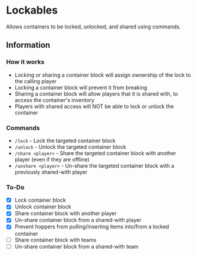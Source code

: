 # Lockables
Allows containers to be locked, unlocked, and shared using commands.

## Information
### How it works
- Locking or sharing a container block will assign ownership of the lock to the calling player
- Locking a container block will prevent it from breaking
- Sharing a container block will allow players that it is shared with, to access the container's inventory
- Players with shared access will NOT be able to lock or unlock the container

### Commands
- `/lock` - Lock the targeted container block
- `/unlock` - Unlock the targeted container block
- `/share <player>` - Share the targeted container block with another player (even if they are offline)
- `/unshare <player>` - Un-share the targeted container block with a previously shared-with player

### To-Do
- [x] Lock container block
- [x] Unlock container block
- [x] Share container block with another player
- [x] Un-share container block from a shared-with player
- [x] Prevent hoppers from pulling/inserting items into/from a locked container
- [ ] Share container block with teams
- [ ] Un-share container block from a shared-with team
